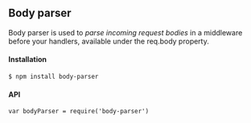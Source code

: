 ## Body parser

Body parser is used to *parse incoming request bodies* in a middleware before your handlers, available under the req.body property.

#### Installation

`$ npm install body-parser`

#### API

`var bodyParser = require('body-parser')`